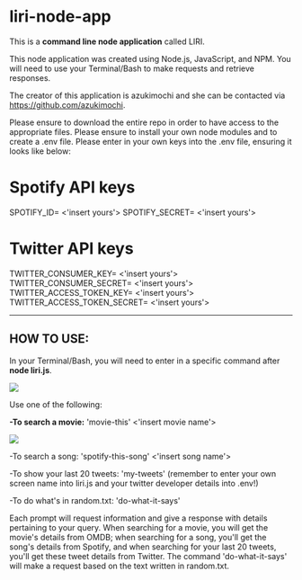 # liri-node-app

This is a **command line node application** called LIRI.  

This node application was created using Node.js, JavaScript, and NPM.  You will need to use your Terminal/Bash to make requests and retrieve responses. 

The creator of this application is azukimochi and she can be contacted via https://github.com/azukimochi.

Please ensure to download the entire repo in order to have access to the appropriate files.  Please ensure to install your own node modules and to create a .env file.  Please enter in your own keys into the .env file, ensuring it looks like below: 

# Spotify API keys

SPOTIFY_ID= <'insert yours'>
SPOTIFY_SECRET= <'insert yours'>

# Twitter API keys

TWITTER_CONSUMER_KEY= <'insert yours'>
TWITTER_CONSUMER_SECRET= <'insert yours'>
TWITTER_ACCESS_TOKEN_KEY= <'insert yours'>
TWITTER_ACCESS_TOKEN_SECRET= <'insert yours'>

___________________________________________________
## HOW TO USE:

In your Terminal/Bash, you will need to enter in a specific command after **node liri.js**.  

![](https://azukimochi.github.io/liri-node-app/README_images/screenshot-start.png)

Use one of the following:

**-To search a movie:** 'movie-this'  <'insert movie name'>

![](https://azukimochi.github.io/liri-node-app/README_images/screenshot-movie.png)

-To search a song: 'spotify-this-song'  <'insert song name'>

-To show your last 20 tweets: 'my-tweets' (remember to enter your own screen name into liri.js and your twitter developer details into .env!)

-To do what's in random.txt: 'do-what-it-says'

Each prompt will request information and give a response with details pertaining to your query.  When searching for a movie, you will get the movie's details from OMDB; when searching for a song, you'll get the song's details from Spotify, and when searching for your last 20 tweets, you'll get these tweet details from Twitter.  The command 'do-what-it-says' will make a request based on the text written in random.txt. 
